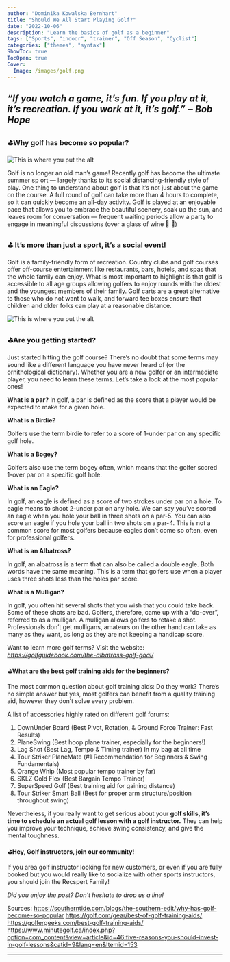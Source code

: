 ```yaml
---
author: "Dominika Kowalska Bernhart"
title: "Should We All Start Playing Golf?"
date: "2022-10-06"
description: "Learn the basics of golf as a beginner"
tags: ["Sports", "indoor", "trainer", "Off Season", "Cyclist"]
categories: ["themes", "syntax"]
ShowToc: true
TocOpen: true
Cover:
  Image: /images/golf.png
---
```


## *“If you watch a game, it’s fun. If you play at it, it’s recreation. If you work at it, it’s golf.” ‒ Bob Hope* 

### ⛳️Why golf has become so popular?

![This is where you put the alt](https://miro.medium.com/v2/resize:fit:600/format:webp/0*zVSoJBxNiI2hDBlV.png "Family Golf")

 Golf is no longer an old man’s game! Recently golf has become the ultimate summer sp
ort — largely thanks to its social distancing-friendly style of play. One thing to understand about golf is that it’s not just about the game on the course. A full round of golf can take more than 4 hours to complete, so it can quickly become an all-day activity. Golf is played at an enjoyable pace that allows you to embrace the beautiful scenery, soak up the sun, and leaves room for conversation — frequent waiting periods allow a party to engage in meaningful discussions (over a glass of wine 🍷 🤔)

### ⛳️ It’s more than just a sport, it’s a social event!

Golf is a family-friendly form of recreation. Country clubs and golf courses offer off-course entertainment like restaurants, bars, hotels, and spas that the whole family can enjoy. What is most important to highlight is that golf is accessible to all age groups allowing golfers to enjoy rounds with the oldest and the youngest members of their family. Golf carts are a great alternative to those who do not want to walk, and forward tee boxes ensure that children and older folks can play at a reasonable distance.

![This is where you put the alt](https://miro.medium.com/v2/resize:fit:600/format:webp/0*flz-QKgppYcVGNn6.png "Family Golf")

### ⛳️Are you getting started?

Just started hitting the golf course? There’s no doubt that some terms may sound like a different language you have never heard of (or the ornithological dictionary). Whether you are a new golfer or an intermediate player, you need to learn these terms. Let’s take a look at the most popular ones!

**What is a par?**
In golf, a par is defined as the score that a player would be expected to make for a given hole.

**What is a Birdie?**

Golfers use the term birdie to refer to a score of 1-under par on any specific golf hole.

**What is a Bogey?**

Golfers also use the term bogey often, which means that the golfer scored 1-over par on a specific golf hole.

**What is an Eagle?**

In golf, an eagle is defined as a score of two strokes under par on a hole. To eagle means to shoot 2-under par on any hole. We can say you’ve scored an eagle when you hole your ball in three shots on a par-5. You can also score an eagle if you hole your ball in two shots on a par-4. This is not a common score for most golfers because eagles don’t come so often, even for professional golfers.

**What is an Albatross?**

In golf, an albatross is a term that can also be called a double eagle. Both words have the same meaning. This is a term that golfers use when a player uses three shots less than the holes par score.

**What is a Mulligan?**

In golf, you often hit several shots that you wish that you could take back. Some of these shots are bad. Golfers, therefore, came up with a “do-over”, referred to as a mulligan. A mulligan allows golfers to retake a shot. Professionals don’t get mulligans, amateurs on the other hand can take as many as they want, as long as they are not keeping a handicap score.

Want to learn more golf terms? Visit the website: 
*https://golfguidebook.com/the-albatross-golf-goal/*

**⛳️What are the best golf training aids for the beginners?**

The most common question about golf training aids: Do they work? There’s no simple answer but yes, most golfers can benefit from a quality training aid, however they don’t solve every problem.

A list of accessories highly rated on different golf forums:

1. DownUnder Board (Best Pivot, Rotation, & Ground Force Trainer: Fast Results)
2. PlaneSwing (Best hoop plane trainer, especially for the beginners!)
3. Lag Shot (Best Lag, Tempo & Timing trainer) In my bag at all time
4. Tour Striker PlaneMate (#1 Recommendation for Beginners & Swing Fundamentals)
5. Orange Whip (Most popular tempo trainer by far)
6. SKLZ Gold Flex (Best Bargain Tempo Trainer)
7. SuperSpeed Golf (Best training aid for gaining distance)
8. Tour Striker Smart Ball (Best for proper arm structure/position throughout swing)

Nevertheless, if you really want to get serious about your **golf skills, it’s time to schedule an actual golf lesson with a golf instructor.** They can help you improve your technique, achieve swing consistency, and give the mental toughness.

**⛳️Hey, Golf instructors, join our community!**

If you area golf instructor looking for new customers, or even if you are fully booked but you would really like to socialize with other sports instructors, you should join the Recspert Family!

*Did you enjoy the post? Don’t hesitate to drop us a line!*

Sources:
https://southerntide.com/blogs/the-southern-edit/why-has-golf-become-so-popular
https://golf.com/gear/best-of-golf-training-aids/
https://golfergeeks.com/best-golf-training-aids/
https://www.minutegolf.ca/index.php?option=com_content&view=article&id=46:five-reasons-you-should-invest-in-golf-lessons&catid=9&lang=en&Itemid=153

---
